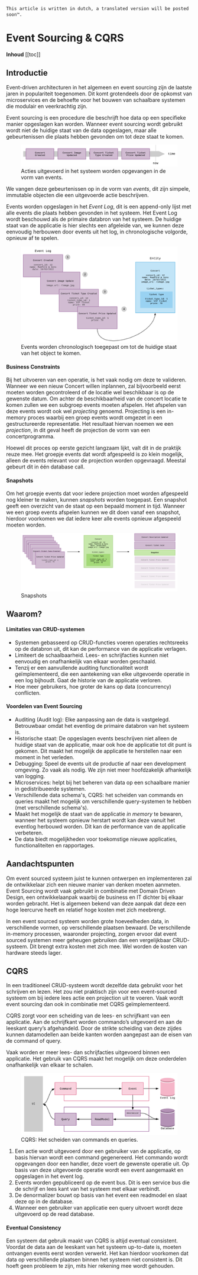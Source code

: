 ```
This article is written in dutch, a translated version will be posted soon™.
```
# Event Sourcing & CQRS

**Inhoud**
[[toc]]

## Introductie
Event-driven architecturen in het algemeen en event sourcing zijn de laatste jaren in populariteit toegenomen. Dit komt grotendeels door de opkomst van microservices en de behoefte voor het bouwen van schaalbare systemen die modulair en veerkrachtig zijn.

Event sourcing is een procedure die beschrijft hoe data op een specifieke manier opgeslagen kan worden. Wanneer event sourcing wordt gebruikt wordt niet de huidige staat van de data opgeslagen, maar alle gebeurtenissen die plaats hebben gevonden om tot deze staat te komen. 
<figure>
  <img src='../../assets/images/basic_es.png'>
  <figcaption>Acties uitgevoerd in het systeem worden opgevangen in de vorm van events.</figcaption>
</figure>

We vangen deze gebeurtenissen op in de vorm van *events*, dit zijn simpele, immutable objecten die een uitgevoerde actie beschrijven.  

Events worden opgeslagen in het *Event Log*, dit is een append-only lijst met alle events die plaats hebben gevonden in het systeem. Het Event Log wordt beschouwd als de primaire databron van het systeem. De huidige staat van de applicatie is hier slechts een afgeleide van, we kunnen deze eenvoudig herbouwen door events uit het log, in chronologische volgorde, opnieuw af te spelen. 

<figure>
  <img src='../../assets/images/event_log.png'>
  <figcaption>Events worden chronologisch toegepast om tot de huidige staat van het object te komen.</figcaption>
</figure>

#### Business Constraints
Bij het uitvoeren van een operatie, is het vaak nodig om deze te valideren. Wanneer we een nieuw Concert willen inplannen, zal bijvoorbeeld eerst moeten worden gecontroleerd of de locatie wel beschikbaar is op de gewenste datum. Om achter de beschikbaarheid van de concert locatie te komen zullen we een subgroep events moeten afspelen. Het afspelen van deze events wordt ook wel *projecting* genoemd. Projecting is een in-memory proces waarbij een groep events wordt omgezet in een gestructureerde representatie. Het resultaat hiervan noemen we een *projection*, in dit geval heeft de projection de vorm van een concertprogramma. 

Hoewel dit proces op eerste gezicht langzaam lijkt, valt dit in de praktijk reuze mee. Het groepje events dat wordt afgespeeld is zo klein mogelijk, alleen de events relevant voor de projection worden opgevraagd. Meestal gebeurt dit in één database call. 

#### Snapshots
Om het groepje events dat voor iedere projection moet worden afgespeeld nog kleiner te maken, kunnen *snapshots* worden toegepast. Een snapshot geeft een overzicht van de staat op een bepaald moment in tijd. Wanneer we een groep events afspelen kunnen we dit doen vanaf een snapshot, hierdoor voorkomen we dat iedere keer alle events opnieuw afgespeeld moeten worden.

<figure>
  <img src='../../assets/images/snapshots.png'>
  <figcaption>Snapshots</figcaption>
</figure>

## Waarom?
#### Limitaties van CRUD-systemen
-	Systemen gebasseerd op CRUD-functies voeren operaties rechtsreeks op de databron uit, dit kan de performance van de applicatie verlagen.
-	Limiteert de schaalbaarheid. Lees- en schrijfacties kunnen niet eenvoudig en onafhankelijk van elkaar worden geschaald.
-	Tenzij er een aanvullende auditing functionaliteit wordt geïmplementeerd, die een aantekening van elke uitgevoerde operatie in een log bijhoudt. Gaat de historie van de applicatie verloren.
-	Hoe meer gebruikers, hoe groter de kans op data (concurrency) conflicten.

#### Voordelen van Event Sourcing

-	Auditing (Audit log): Elke aanpassing aan de data is vastgelegd. Betrouwbaar omdat het eventlog de primaire databron van het systeem is.
-	Historische staat: De opgeslagen events beschrijven niet alleen de huidige staat van de applicatie, maar ook hoe de applicatie tot dit punt is gekomen. Dit maakt het mogelijk de applicatie te herstellen naar een moment in het verleden.
-	Debugging: Speel de events uit de productie af naar een development omgeving. Zo vaak als nodig. We zijn niet meer hoofdzakelijk afhankelijk van logging.
-	Microservices: helpt bij het beheren van data op een schaalbare manier in gedistribueerde systemen.
-	Verschillende data schema's, CQRS: het scheiden van commands en queries maakt het mogelijk om verschillende query-systemen te hebben (met verschillende schema's).
-	Maakt het mogelijk de staat van de applicatie *in memory* te bewaren, wanneer het systeem opnieuw herstart wordt kan deze vanuit het eventlog herbouwd worden. Dit kan de performance van de applicatie verbeteren.
-	De data biedt mogelijkheden voor toekomstige nieuwe applicaties, functionaliteiten en rapportages.

## Aandachtspunten
Om event sourced systeem juist te kunnen ontwerpen en implementeren zal de ontwikkelaar zich een nieuwe manier van denken moeten aanmeten. Event Sourcing wordt vaak gebruikt in combinatie met Domain Driven Design, een ontwikkelaanpak waarbij de business en IT dichter bij elkaar worden gebracht. Het is algemeen bekend van deze aanpak dat deze een hoge leercurve heeft en relatief hoge kosten met zich meebrengt.

In een event sourced systeem worden grote hoeveelheden data, in verschillende vormen, op verschillende plaatsen bewaard. De verschillende in-memory processen, waaronder projecting, zorgen ervoor dat event sourced systemen meer geheugen gebruiken dan een vergelijkbaar CRUD- systeem. Dit brengt extra kosten met zich mee. Wel worden de kosten van hardware steeds lager.


## CQRS
In een traditioneel CRUD-systeem wordt dezelfde data gebruikt voor het schrijven en lezen. Het zou niet praktisch zijn voor een event-sourced systeem om bij iedere lees actie een projection uit te voeren. Vaak wordt event sourcing dan ook in combinatie met CQRS geïmplementeerd. 

CQRS zorgt voor een scheiding van de lees- en schrijfkant van een applicatie. Aan de schrijfkant worden commando’s uitgevoerd en aan de leeskant query’s afgehandeld. Door de strikte scheiding van deze zijdes kunnen datamodellen aan beide kanten worden aangepast aan de eisen van de command of query. 

Vaak worden er meer lees- dan schrijfacties uitgevoerd binnen een applicatie. Het gebruik van CQRS maakt het mogelijk om deze onderdelen onafhankelijk van elkaar te schalen. 


<figure>
  <img src='../../assets/images/cqrs-1.png'>
  <figcaption>CQRS: Het scheiden van commands en queries.</figcaption>
</figure>

1.	Een actie wordt uitgevoerd door een gebruiker van de applicatie, op basis hiervan wordt een command gegenereerd. Het commando wordt opgevangen door een handler, deze voert de gewenste operatie uit. Op basis van deze uitgevoerde operatie wordt een event aangemaakt en opgeslagen in het event log.
2.	Events worden gepubliceerd op de event bus. Dit is een service bus die de schrijf en lees kant van het systeem met elkaar verbindt. 
3.	De denormalizer bouwt op basis van het event een readmodel en slaat deze op in de database.
4.	Wanneer een gebruiker van applicatie een query uitvoert wordt deze uitgevoerd op de read database. 

#### Eventual Consistency
Een systeem dat gebruik maakt van CQRS is altijd eventual consistent. Voordat de data aan de leeskant van het systeem up-to-date is, moeten ontvangen events eerst worden verwerkt. Het kan hierdoor voorkomen dat data op verschillende plaatsen binnen het systeem niet consistent is. Dit hoeft geen probleem te zijn, mits hier rekening mee wordt gehouden.

